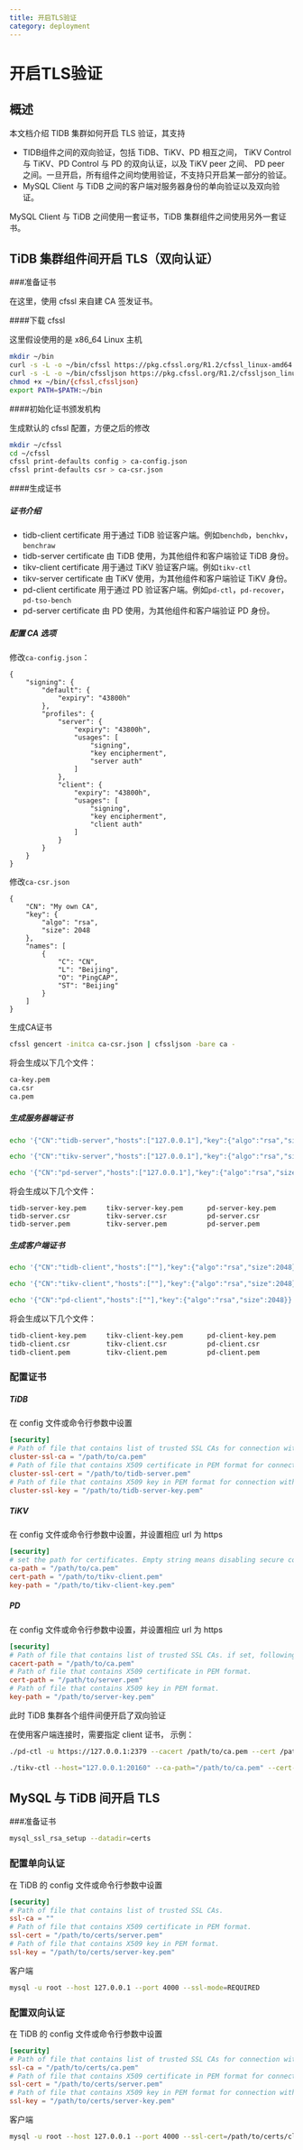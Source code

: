 ```yaml
---
title: 开启TLS验证
category: deployment
---
```


# 开启TLS验证

## 概述

本文档介绍 TIDB 集群如何开启 TLS 验证，其支持

- TIDB组件之间的双向验证，包括 TiDB、TiKV、PD 相互之间， TiKV Control 与 TiKV、PD Control 与 PD 的双向认证，以及 TiKV peer 之间、 PD peer 之间。一旦开启，所有组件之间均使用验证，不支持只开启某一部分的验证。
- MySQL Client 与 TiDB 之间的客户端对服务器身份的单向验证以及双向验证。

MySQL Client 与 TiDB 之间使用一套证书，TiDB 集群组件之间使用另外一套证书。



## TiDB 集群组件间开启 TLS（双向认证）

###准备证书

在这里，使用 cfssl 来自建 CA 签发证书。

####下载 cfssl

这里假设使用的是 x86_64 Linux 主机

```bash
mkdir ~/bin
curl -s -L -o ~/bin/cfssl https://pkg.cfssl.org/R1.2/cfssl_linux-amd64
curl -s -L -o ~/bin/cfssljson https://pkg.cfssl.org/R1.2/cfssljson_linux-amd64
chmod +x ~/bin/{cfssl,cfssljson}
export PATH=$PATH:~/bin
```

####初始化证书颁发机构

生成默认的 cfssl 配置，方便之后的修改

```bash
mkdir ~/cfssl
cd ~/cfssl
cfssl print-defaults config > ca-config.json
cfssl print-defaults csr > ca-csr.json
```

####生成证书

##### 证书介绍

- tidb-client certificate 用于通过 TiDB 验证客户端。例如`benchdb`，`benchkv`，`benchraw`
- tidb-server certificate 由 TiDB 使用，为其他组件和客户端验证 TiDB 身份。
- tikv-client certificate 用于通过 TiKV 验证客户端。例如`tikv-ctl`
- tikv-server certificate 由 TiKV 使用，为其他组件和客户端验证 TiKV 身份。
- pd-client certificate 用于通过 PD 验证客户端。例如`pd-ctl`，`pd-recover`，`pd-tso-bench`
- pd-server certificate 由 PD 使用，为其他组件和客户端验证 PD 身份。

##### 配置 CA 选项

修改`ca-config.json`：

```
{
    "signing": {
        "default": {
            "expiry": "43800h"
        },
        "profiles": {
            "server": {
                "expiry": "43800h",
                "usages": [
                    "signing",
                    "key encipherment",
                    "server auth"
                ]
            },
            "client": {
                "expiry": "43800h",
                "usages": [
                    "signing",
                    "key encipherment",
                    "client auth"
                ]
            }
        }
    }
}
```

修改`ca-csr.json`

```
{
    "CN": "My own CA",
    "key": {
        "algo": "rsa",
        "size": 2048
    },
    "names": [
        {
            "C": "CN",
            "L": "Beijing",
            "O": "PingCAP",
            "ST": "Beijing"
        }
    ]
}
```

生成CA证书

```bash
cfssl gencert -initca ca-csr.json | cfssljson -bare ca -
```

将会生成以下几个文件：

```Bash
ca-key.pem
ca.csr
ca.pem
```

##### 生成服务器端证书

```bash
echo '{"CN":"tidb-server","hosts":["127.0.0.1"],"key":{"algo":"rsa","size":2048}}' | cfssl gencert -ca=ca.pem -ca-key=ca-key.pem -config=ca-config.json -profile=server -hostname="127.0.0.1" - | cfssljson -bare tidb-server

echo '{"CN":"tikv-server","hosts":["127.0.0.1"],"key":{"algo":"rsa","size":2048}}' | cfssl gencert -ca=ca.pem -ca-key=ca-key.pem -config=ca-config.json -profile=server -hostname="127.0.0.1" - | cfssljson -bare tikv-server

echo '{"CN":"pd-server","hosts":["127.0.0.1"],"key":{"algo":"rsa","size":2048}}' | cfssl gencert -ca=ca.pem -ca-key=ca-key.pem -config=ca-config.json -profile=server -hostname="127.0.0.1" - | cfssljson -bare pd-server
```

将会生成以下几个文件：

```
tidb-server-key.pem     tikv-server-key.pem      pd-server-key.pem
tidb-server.csr         tikv-server.csr          pd-server.csr
tidb-server.pem         tikv-server.pem          pd-server.pem
```

##### 生成客户端证书

```bash
echo '{"CN":"tidb-client","hosts":[""],"key":{"algo":"rsa","size":2048}}' | cfssl gencert -ca=ca.pem -ca-key=ca-key.pem -config=ca-config.json -profile=client -hostname="" - | cfssljson -bare tidb-client

echo '{"CN":"tikv-client","hosts":[""],"key":{"algo":"rsa","size":2048}}' | cfssl gencert -ca=ca.pem -ca-key=ca-key.pem -config=ca-config.json -profile=client -hostname="" - | cfssljson -bare tikv-client

echo '{"CN":"pd-client","hosts":[""],"key":{"algo":"rsa","size":2048}}' | cfssl gencert -ca=ca.pem -ca-key=ca-key.pem -config=ca-config.json -profile=client -hostname="" - | cfssljson -bare pd-client
```

将会生成以下几个文件：

```bash
tidb-client-key.pem     tikv-client-key.pem      pd-client-key.pem
tidb-client.csr         tikv-client.csr          pd-client.csr
tidb-client.pem         tikv-client.pem          pd-client.pem
```

### 配置证书

##### TiDB

在 config 文件或命令行参数中设置

```toml
[security]
# Path of file that contains list of trusted SSL CAs for connection with cluster components.
cluster-ssl-ca = "/path/to/ca.pem"
# Path of file that contains X509 certificate in PEM format for connection with cluster components.
cluster-ssl-cert = "/path/to/tidb-server.pem"
# Path of file that contains X509 key in PEM format for connection with cluster components.
cluster-ssl-key = "/path/to/tidb-server-key.pem"
```

##### TiKV

在 config 文件或命令行参数中设置，并设置相应 url 为 https

```toml
[security]
# set the path for certificates. Empty string means disabling secure connectoins.
ca-path = "/path/to/ca.pem"
cert-path = "/path/to/tikv-client.pem"
key-path = "/path/to/tikv-client-key.pem"
```

##### PD

在 config 文件或命令行参数中设置，并设置相应 url 为 https

```toml
[security]
# Path of file that contains list of trusted SSL CAs. if set, following four settings shouldn't be empty
cacert-path = "/path/to/ca.pem"
# Path of file that contains X509 certificate in PEM format.
cert-path = "/path/to/server.pem"
# Path of file that contains X509 key in PEM format.
key-path = "/path/to/server-key.pem"
```

此时 TiDB 集群各个组件间便开启了双向验证

在使用客户端连接时，需要指定 client 证书， 示例：

```bash
./pd-ctl -u https://127.0.0.1:2379 --cacert /path/to/ca.pem --cert /path/to/pd-client.pem --key /path/to/pd-client-key.pem

./tikv-ctl --host="127.0.0.1:20160" --ca-path="/path/to/ca.pem" --cert-path="/path/to/tikv-client.pem" --key-path="/path/to/tikv-clinet-key.pem"
```



## MySQL 与 TiDB 间开启 TLS

###准备证书

```bash
mysql_ssl_rsa_setup --datadir=certs
```

### 配置单向认证

在 TiDB 的 config 文件或命令行参数中设置

```toml
[security]
# Path of file that contains list of trusted SSL CAs.
ssl-ca = ""
# Path of file that contains X509 certificate in PEM format.
ssl-cert = "/path/to/certs/server.pem"
# Path of file that contains X509 key in PEM format.
ssl-key = "/path/to/certs/server-key.pem"
```

客户端

```bash
mysql -u root --host 127.0.0.1 --port 4000 --ssl-mode=REQUIRED
```



### 配置双向认证

在 TiDB 的 config 文件或命令行参数中设置

```toml
[security]
# Path of file that contains list of trusted SSL CAs for connection with mysql client.
ssl-ca = "/path/to/certs/ca.pem"
# Path of file that contains X509 certificate in PEM format for connection with mysql client.
ssl-cert = "/path/to/certs/server.pem"
# Path of file that contains X509 key in PEM format for connection with mysql client.
ssl-key = "/path/to/certs/server-key.pem"
```

客户端

```bash
mysql -u root --host 127.0.0.1 --port 4000 --ssl-cert=/path/to/certs/client-cert.pem --ssl-key=/path/to/certs/client-key.pem --ssl-ca=/path/to/certs/ca.pem --ssl-mode=VERIFY_IDENTITY
```



